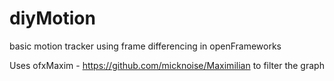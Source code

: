 # diyMotion
basic motion tracker using frame differencing in openFrameworks

Uses ofxMaxim - https://github.com/micknoise/Maximilian to filter the graph
